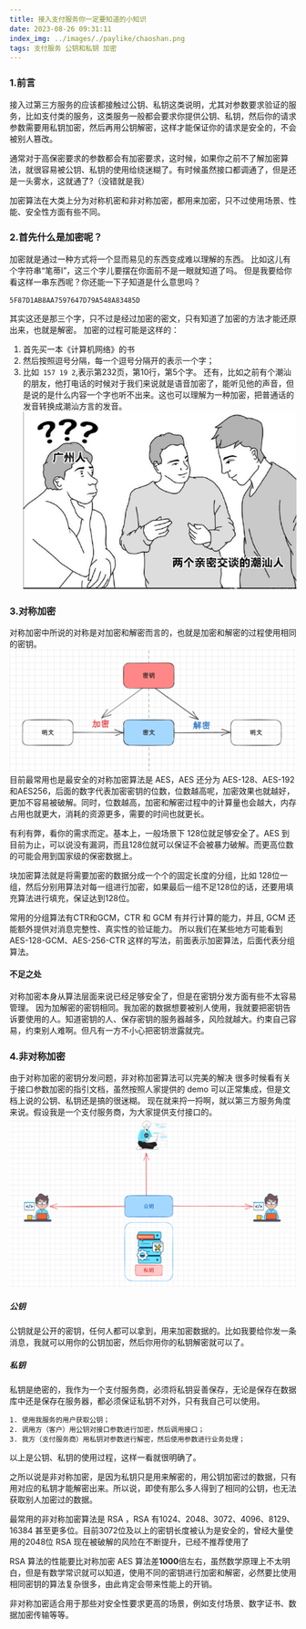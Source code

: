 ```yaml
---
title: 接入支付服务你一定要知道的小知识
date: 2023-08-26 09:31:11
index_img: ../images/./paylike/chaoshan.png
tags: 支付服务 公钥和私钥 加密
---
```

### 1.前言
接入过第三方服务的应该都接触过公钥、私钥这类说明，尤其对参数要求验证的服务，比如支付类的服务，这类服务一般都会要求你提供公钥、私钥，然后你的请求参数需要用私钥加密，然后再用公钥解密，这样才能保证你的请求是安全的，不会被别人篡改。

通常对于高保密要求的参数都会有加密要求，这时候，如果你之前不了解加密算法，就很容易被公钥、私钥的使用给绕迷糊了。有时候虽然接口都调通了，但是还是一头雾水，这就通了?（没错就是我）

加密算法在大类上分为对称机密和非对称加密，都用来加密，只不过使用场景、性能、安全性方面有些不同。
### 2.首先什么是加密呢？
加密就是通过一种方式将一个显而易见的东西变成难以理解的东西。
比如这儿有个字符串“笔蒂I”，这三个字儿要摆在你面前不是一眼就知道了吗。
但是我要给你看这样一串东西呢？你还能一下子知道是什么意思吗？
```
5F87D1AB8AA7597647D79A548A83485D
```
其实这还是那三个字，只不过是经过加密的密文，只有知道了加密的方法才能还原出来，也就是解密。
加密的过程可能是这样的：
1. 首先买一本《计算机网络》的书
2. 然后按照逗号分隔，每一个逗号分隔开的表示一个字；
3. 比如` 157 19 2`,表示第232页，第10行，第5个字。
还有，比如之前有个潮汕的朋友，他打电话的时候对于我们来说就是语音加密了，能听见他的声音，但是说的是什么内容一个字也听不出来。这也可以理解为一种加密，把普通话的发音转换成潮汕方言的发音。
![](../images/./paylike/chaoshan.png)

### 3.对称加密
对称加密中所说的对称是对加密和解密而言的，也就是加密和解密的过程使用相同的密钥。
![](../images/./paylike/pig.png)
目前最常用也是最安全的对称加密算法是 AES，AES 还分为 AES-128、AES-192和AES256，后面的数字代表加密密钥的位数，位数越高呢，加密效果也就越好，更加不容易被破解。同时，位数越高，加密和解密过程中的计算量也会越大，内存占用也就更大，消耗的资源更多，需要的时间也就更长。

有利有弊，看你的需求而定。基本上，一般场景下 128位就足够安全了。AES 到目前为止，可以说没有漏洞，而且128位就可以保证不会被暴力破解。而更高位数的可能会用到国家级的保密数据上。

块加密算法就是将需要加密的数据分成一个个的固定长度的分组，比如 128位一组，然后分别用算法对每一组进行加密，如果最后一组不足128位的话，还要用填充算法进行填充，保证达到128位。

常用的分组算法有CTR和GCM，CTR 和 GCM 有并行计算的能力，并且, GCM 还能额外提供对消息完整性、真实性的验证能力。
所以我们在某些地方可能看到 AES-128-GCM、AES-256-CTR 这样的写法，前面表示加密算法，后面代表分组算法。
#### 不足之处
对称加密本身从算法层面来说已经足够安全了，但是在密钥分发方面有些不太容易管理。
因为加解密的密钥相同。我加密的数据想要被别人使用，我就要把密钥告诉要使用的人。知道密钥的人、保存密钥的服务器越多，风险就越大。约束自己容易，约束别人难啊。但凡有一方不小心把密钥泄露就完。

### 4.非对称加密
由于对称加密的密钥分发问题，非对称加密算法可以完美的解决
很多时候看有关于接口参数加密的指引文档，虽然按照人家提供的 demo 可以正常集成，但是文档上说的公钥、私钥还是搞的很迷糊。
现在就来捋一捋啊，就以第三方服务角度来说。假设我是一个支付服务商，为大家提供支付接口的。
![](../images/./paylike/mit.png)
##### 公钥
公钥就是公开的密钥，任何人都可以拿到，用来加密数据的。比如我要给你发一条消息，我就可以用你的公钥加密，然后你用你的私钥解密就可以了。

##### 私钥
私钥是绝密的，我作为一个支付服务商，必须将私钥妥善保存，无论是保存在数据库中还是保存在服务器，都必须保证私钥不对外，只有我自己可以使用。
```
1. 使用我服务的用户获取公钥；
2. 调用方（客户）用公钥对接口参数进行加密，然后调用接口；
3. 我方（支付服务商）用私钥对参数进行解密，然后使用参数进行业务处理；
```
   
以上是公钥、私钥的使用过程，这样一看就很明确了。

之所以说是非对称加密，是因为私钥只是用来解密的，用公钥加密过的数据，只有用对应的私钥才能解密出来。所以说，即使有那么多人得到了相同的公钥，也无法获取别人加密过的数据。

最常用的非对称加密算法是 RSA ，RSA 有1024、2048、3072、4096、8129、16384 甚至更多位。目前3072位及以上的密钥长度被认为是安全的，曾经大量使用的2048位 RSA 现在被破解的风险在不断提升，已经不推荐使用了

RSA 算法的性能要比对称加密 AES 算法差**1000**倍左右，虽然数学原理上不太明白，但是有数学常识就可以知道，使用不同的密钥进行加密和解密，必然要比使用相同密钥的算法复杂很多，由此肯定会带来性能上的开销。

非对称加密适合用于那些对安全性要求更高的场景，例如支付场景、数字证书、数据加密传输等等。

